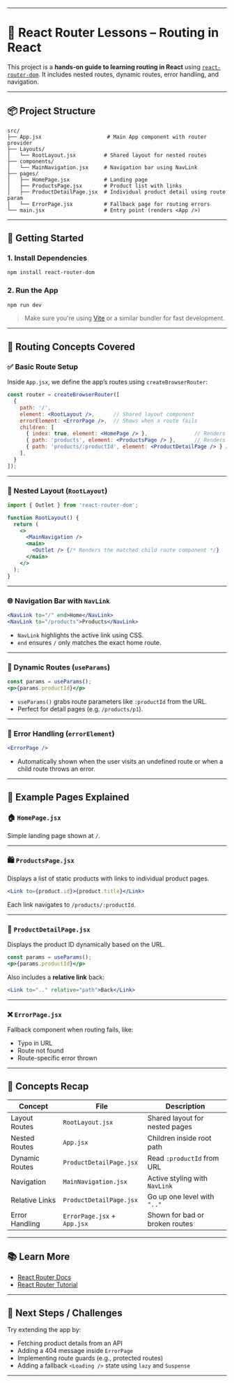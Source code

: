 
---

# 🧭 React Router Lessons – Routing in React

This project is a **hands-on guide to learning routing in React** using [`react-router-dom`](https://reactrouter.com/). It includes nested routes, dynamic routes, error handling, and navigation.

---

## 📦 Project Structure

```
src/
├── App.jsx                     # Main App component with router provider
├── Layouts/
│   └── RootLayout.jsx         # Shared layout for nested routes
├── components/
│   └── MainNavigation.jsx     # Navigation bar using NavLink
├── pages/
│   ├── HomePage.jsx           # Landing page
│   ├── ProductsPage.jsx       # Product list with links
│   ├── ProductDetailPage.jsx  # Individual product detail using route param
│   └── ErrorPage.jsx          # Fallback page for routing errors
└── main.jsx                   # Entry point (renders <App />)
```

---

## 🚀 Getting Started

### 1. Install Dependencies

```bash
npm install react-router-dom
```

### 2. Run the App

```bash
npm run dev
```

> Make sure you're using [Vite](https://vitejs.dev/) or a similar bundler for fast development.

---

## 🧩 Routing Concepts Covered

### ✅ Basic Route Setup

Inside `App.jsx`, we define the app’s routes using `createBrowserRouter`:

```jsx
const router = createBrowserRouter([
  {
    path: '/',
    element: <RootLayout />,      // Shared layout component
    errorElement: <ErrorPage />,  // Shows when a route fails
    children: [
      { index: true, element: <HomePage /> },               // Renders at "/"
      { path: 'products', element: <ProductsPage /> },      // Renders at "/products"
      { path: 'products/:productId', element: <ProductDetailPage /> } // Dynamic route
    ],
  }
]);
```

---

### 🧱 Nested Layout (`RootLayout`)

```jsx
import { Outlet } from 'react-router-dom';

function RootLayout() {
  return (
    <>
      <MainNavigation />
      <main>
        <Outlet /> {/* Renders the matched child route component */}
      </main>
    </>
  );
}
```

---

### 🌐 Navigation Bar with `NavLink`

```jsx
<NavLink to="/" end>Home</NavLink>
<NavLink to="/products">Products</NavLink>
```

* `NavLink` highlights the active link using CSS.
* `end` ensures `/` only matches the exact home route.

---

### 🧭 Dynamic Routes (`useParams`)

```jsx
const params = useParams();
<p>{params.productId}</p>
```

* `useParams()` grabs route parameters like `:productId` from the URL.
* Perfect for detail pages (e.g. `/products/p1`).

---

### 🧹 Error Handling (`errorElement`)

```jsx
<ErrorPage />
```

* Automatically shown when the user visits an undefined route or when a child route throws an error.

---

## 🔗 Example Pages Explained

### 🏠 `HomePage.jsx`

Simple landing page shown at `/`.

---

### 🛍️ `ProductsPage.jsx`

Displays a list of static products with links to individual product pages.

```jsx
<Link to={product.id}>{product.title}</Link>
```

Each link navigates to `/products/:productId`.

---

### 📄 `ProductDetailPage.jsx`

Displays the product ID dynamically based on the URL.

```jsx
const params = useParams();
<p>{params.productId}</p>
```

Also includes a **relative link** back:

```jsx
<Link to=".." relative="path">Back</Link>
```

---

### ❌ `ErrorPage.jsx`

Fallback component when routing fails, like:

* Typo in URL
* Route not found
* Route-specific error thrown

---

## 🧠 Concepts Recap

| Concept        | File                        | Description                    |
| -------------- | --------------------------- | ------------------------------ |
| Layout Routes  | `RootLayout.jsx`            | Shared layout for nested pages |
| Nested Routes  | `App.jsx`                   | Children inside root path      |
| Dynamic Routes | `ProductDetailPage.jsx`     | Read `:productId` from URL     |
| Navigation     | `MainNavigation.jsx`        | Active styling with `NavLink`  |
| Relative Links | `ProductDetailPage.jsx`     | Go up one level with `".."`    |
| Error Handling | `ErrorPage.jsx` + `App.jsx` | Shown for bad or broken routes |

---

## 📚 Learn More

* [React Router Docs](https://reactrouter.com/)
* [React Router Tutorial](https://reactrouter.com/en/main/start/tutorial)

---

## 🧪 Next Steps / Challenges

Try extending the app by:

* Fetching product details from an API
* Adding a 404 message inside `ErrorPage`
* Implementing route guards (e.g., protected routes)
* Adding a fallback `<Loading />` state using `lazy` and `Suspense`

---
